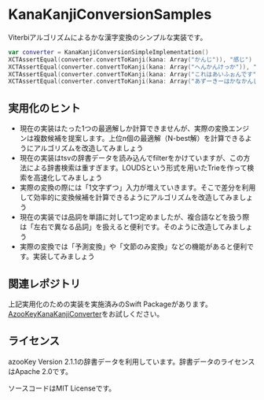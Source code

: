 # KanaKanjiConversionSamples

Viterbiアルゴリズムによるかな漢字変換のシンプルな実装です。

```swift
var converter = KanaKanjiConversionSimpleImplementation()
XCTAssertEqual(converter.convertToKanji(kana: Array("かんじ")), "感じ")
XCTAssertEqual(converter.convertToKanji(kana: Array("へんかんけっか")), "変換結果")
XCTAssertEqual(converter.convertToKanji(kana: Array("これはあいふぉんです")), "これはiPhoneです")
XCTAssertEqual(converter.convertToKanji(kana: Array("あずーきーはかなかんじへんかんえんじんです")), "azooKeyはかな漢字変換エンジンです")
```

## 実用化のヒント

* 現在の実装はたった1つの最適解しか計算できませんが、実際の変換エンジンは複数候補を提案します。上位n個の最適解（N-best解）を計算できるようにアルゴリズムを改造してみましょう
* 現在の実装はtsvの辞書データを読み込んでfilterをかけていますが、この方法による辞書検索は重すぎます。LOUDSという形式を用いたTrieを作って検索を高速化してみましょう
* 実際の変換の際には「1文字ずつ」入力が増えていきます。そこで差分を利用して効率的に変換候補を計算できるようにアルゴリズムを改造してみましょう
* 現在の実装では品詞を単語に対して1つ定めましたが、複合語などを扱う際は「左右で異なる品詞」を扱えると便利です。そのように改造してみましょう
* 実際の変換では「予測変換」や「文節のみ変換」などの機能があると便利です。実装してみましょう

## 関連レポジトリ

上記実用化のための実装を実施済みのSwift Packageがあります。[AzooKeyKanaKanjiConverter](https://github.com/ensan-hcl/AzooKeyKanaKanjiConverter)をお試しください。

## ライセンス
azooKey Version 2.1.1の辞書データを利用しています。辞書データのライセンスはApache 2.0です。

ソースコードはMIT Licenseです。
